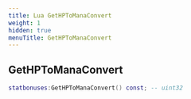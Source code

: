 ```yaml
---
title: Lua GetHPToManaConvert
weight: 1
hidden: true
menuTitle: GetHPToManaConvert
---
```

## GetHPToManaConvert
```lua
statbonuses:GetHPToManaConvert() const; -- uint32
```